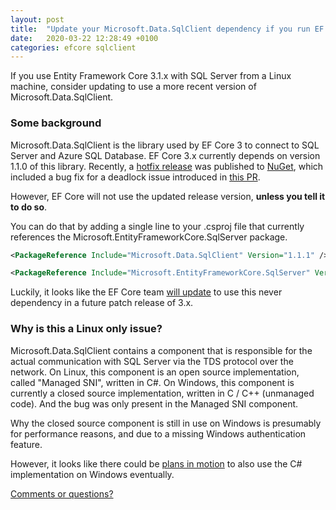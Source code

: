 ```yaml
---
layout: post
title:  "Update your Microsoft.Data.SqlClient dependency if you run EF Core 3.1 with Linux/Docker, to avoid deadlock (hang) issues"
date:   2020-03-22 12:28:49 +0100
categories: efcore sqlclient
---
```

If you use Entity Framework Core 3.1.x with SQL Server from a Linux machine, consider updating to use a more recent version of Microsoft.Data.SqlClient.

### Some background

Microsoft.Data.SqlClient is the library used by EF Core 3 to connect to SQL Server and Azure SQL Database. EF Core 3.x currently depends on version 1.1.0 of this library. Recently, a  [hotfix release](https://github.com/dotnet/SqlClient/releases/tag/v1.1.1) was published to [NuGet](https://www.nuget.org/packages/Microsoft.Data.SqlClient/1.1.1), which included a bug fix for a deadlock issue introduced in [this PR](https://github.com/dotnet/corefx/pull/34184).

However, EF Core will not use the updated release version, **unless you tell it to do so**. 

You can do that by adding a single line to your .csproj file that currently references the Microsoft.EntityFrameworkCore.SqlServer package.

``` xml
<PackageReference Include="Microsoft.Data.SqlClient" Version="1.1.1" />

<PackageReference Include="Microsoft.EntityFrameworkCore.SqlServer" Version="3.1.2" />
```

Luckily, it looks like the EF Core team [will update](https://github.com/dotnet/efcore/issues/20316#issuecomment-601885988) to use this never dependency in a future patch release of 3.x.

### Why is this a Linux only issue?

Microsoft.Data.SqlClient contains a component that is responsible for the actual communication with SQL Server via the TDS protocol over the network. On Linux, this component is an open source implementation, called "Managed SNI", written in C#. On Windows, this component is currently a closed source implementation, written in C / C++ (unmanaged code). And the bug was only present in the Managed SNI component.

Why the closed source component is still in use on Windows is presumably for performance reasons, and due to a missing Windows authentication feature. 

However, it looks like there could be [plans in motion](https://github.com/dotnet/SqlClient/pull/477) to also use the C# implementation on Windows eventually.

[Comments or questions?](https://github.com/ErikEJ/erikej.github.io/issues/1)
